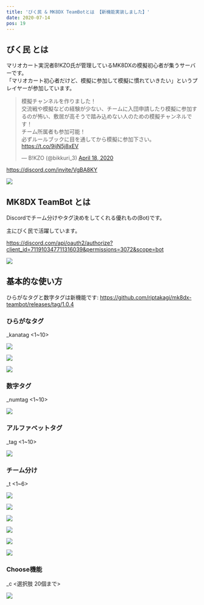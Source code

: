 ```yaml
---
title: 'びく民 & MK8DX TeamBotとは 【新機能実装しました】' 
date: 2020-07-14
pos: 19
---
```


## びく民 とは

マリオカート実況者B!KZO氏が管理しているMK8DXの模擬初心者が集うサーバーです。<br/>
「マリオカート初心者だけど、模擬に参加して模擬に慣れていきたい」というプレイヤーが参加しています。

<blockquote class="twitter-tweet"><p lang="ja" dir="ltr">模擬チャンネルを作りました！<br>交流戦や模擬などの経験が少ない、チームに入団申請したり模擬に参加するのが怖い、敷居が高そうで踏み込めない人のための模擬チャンネルです！<br>チーム所属者も参加可能！<br>必ずルールブックに目を通してから模擬に参加下さい。<a href="https://t.co/9ijN5j8xEV">https://t.co/9ijN5j8xEV</a></p>&mdash; B!KZO (@bikkuri_3) <a href="https://twitter.com/bikkuri_3/status/1251467652184240128?ref_src=twsrc%5Etfw">April 18, 2020</a></blockquote> <script async src="https://platform.twitter.com/widgets.js" charset="utf-8"></script>

https://discord.com/invite/VgBA8KY

![](https://i.imgur.com/gKm1XtY.jpg)

## MK8DX TeamBot とは

Discordでチーム分けやタグ決めをしてくれる優れもの(Bot)です。

主にびく民で活躍しています。

https://discord.com/api/oauth2/authorize?client_id=711910347711316039&permissions=3072&scope=bot

![](https://i.imgur.com/hetlrmO.png)

## 基本的な使い方

ひらがなタグと数字タグは新機能です: https://github.com/riptakagi/mk8dx-teambot/releases/tag/1.0.4

### ひらがなタグ
_kanatag <1~10>

![](https://i.imgur.com/iOa6PUu.png)

![](https://i.imgur.com/EUsBKgK.png)

![](https://i.imgur.com/QrnY43N.png)

### 数字タグ
_numtag <1~10>

![](https://i.imgur.com/9cZVPHZ.png)

### アルファベットタグ
_tag <1~10>

![](https://i.imgur.com/jxjZQWE.png)

### チーム分け

_t <1~6>

![](https://i.imgur.com/iiFxnpF.png)

![](https://i.imgur.com/NWyPwWW.png)

![](https://i.imgur.com/AkunPeG.png)

![](https://i.imgur.com/2pMe0WX.png)

![](https://i.imgur.com/lbeBQXi.png)

![](https://i.imgur.com/sicrbpa.png)

### Choose機能

_c <選択肢 20個まで>

![](https://i.imgur.com/03tEtSA.png)
